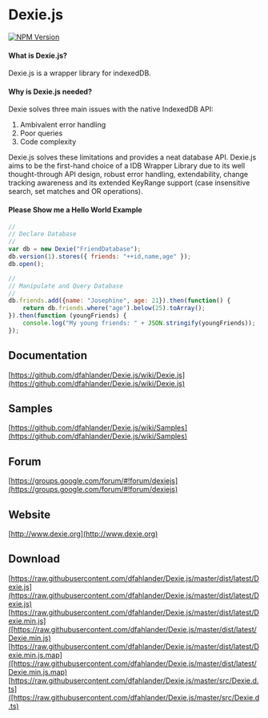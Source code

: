 Dexie.js
========

[![NPM Version][npm-image]][npm-url]

#### What is Dexie.js?
Dexie.js is a wrapper library for indexedDB.

#### Why is Dexie.js needed?
Dexie solves three main issues with the native IndexedDB API:

 1. Ambivalent error handling
 2. Poor queries
 3. Code complexity

Dexie.js solves these limitations and provides a neat database API. Dexie.js aims to be the first-hand choice of a IDB Wrapper Library due to its well thought-through API design, robust error handling, extendability, change tracking awareness and its extended KeyRange support (case insensitive search, set matches and OR operations).

#### Please Show me a Hello World Example

```js
//
// Declare Database
//
var db = new Dexie("FriendDatabase");
db.version(1).stores({ friends: "++id,name,age" });
db.open();

//
// Manipulate and Query Database
//
db.friends.add({name: "Josephine", age: 21}).then(function() {
    return db.friends.where("age").below(25).toArray();
}).then(function (youngFriends) {
    console.log("My young friends: " + JSON.stringify(youngFriends));
});
```


Documentation
-------------
[https://github.com/dfahlander/Dexie.js/wiki/Dexie.js](https://github.com/dfahlander/Dexie.js/wiki/Dexie.js)

Samples
-------
[https://github.com/dfahlander/Dexie.js/wiki/Samples](https://github.com/dfahlander/Dexie.js/wiki/Samples)

Forum
-----
[https://groups.google.com/forum/#!forum/dexiejs](https://groups.google.com/forum/#!forum/dexiejs)

Website
-------
[http://www.dexie.org](http://www.dexie.org)

Download
--------
[https://raw.githubusercontent.com/dfahlander/Dexie.js/master/dist/latest/Dexie.js](https://raw.githubusercontent.com/dfahlander/Dexie.js/master/dist/latest/Dexie.js)
[https://raw.githubusercontent.com/dfahlander/Dexie.js/master/dist/latest/Dexie.min.js]([https://raw.githubusercontent.com/dfahlander/Dexie.js/master/dist/latest/Dexie.min.js)
[https://raw.githubusercontent.com/dfahlander/Dexie.js/master/dist/latest/Dexie.min.js.map]([https://raw.githubusercontent.com/dfahlander/Dexie.js/master/dist/latest/Dexie.min.js.map)
[https://raw.githubusercontent.com/dfahlander/Dexie.js/master/src/Dexie.d.ts]([https://raw.githubusercontent.com/dfahlander/Dexie.js/master/src/Dexie.d.ts)

[npm-image]: https://img.shields.io/npm/v/dexie.svg?style=flat
[npm-url]: https://npmjs.org/package/dexie


